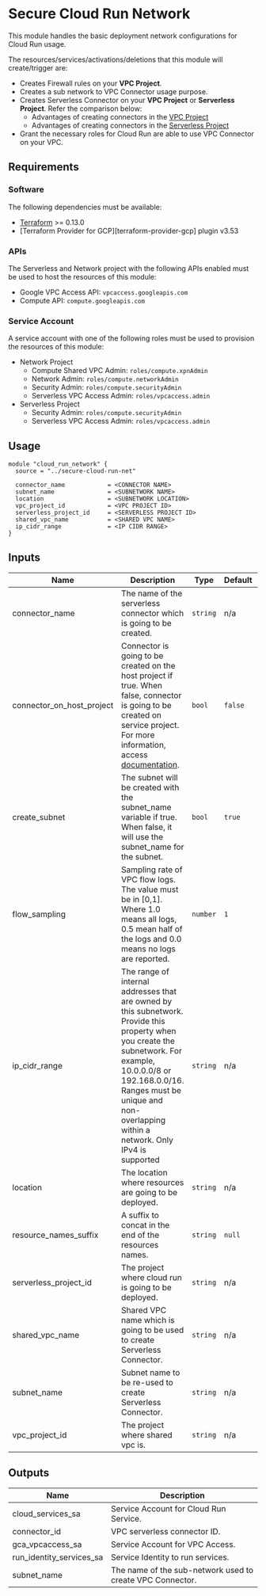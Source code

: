 # Secure Cloud Run Network

This module handles the basic deployment network configurations for Cloud Run usage.

The resources/services/activations/deletions that this module will create/trigger are:

* Creates Firewall rules on your **VPC Project**.
* Creates a sub network to VPC Connector usage purpose.
* Creates Serverless Connector on your **VPC Project** or **Serverless Project**. Refer the comparison below:
  * Advantages of creating connectors in the [VPC Project](https://cloud.google.com/run/docs/configuring/connecting-shared-vpc#host-project)
  * Advantages of creating connectors in the [Serverless Project](https://cloud.google.com/run/docs/configuring/connecting-shared-vpc#service-projects)
* Grant the necessary roles for Cloud Run are able to use VPC Connector on your VPC.

## Requirements

### Software

The following dependencies must be available:

* [Terraform](https://www.terraform.io/downloads.html) >= 0.13.0
* [Terraform Provider for GCP][terraform-provider-gcp] plugin v3.53

### APIs

The Serverless and Network project with the following APIs enabled must be used to host the
resources of this module:

* Google VPC Access API: `vpcaccess.googleapis.com`
* Compute API: `compute.googleapis.com`

### Service Account

A service account with one of the following roles must be used to provision
the resources of this module:

* Network Project
  * Compute Shared VPC Admin: `roles/compute.xpnAdmin`
  * Network Admin: `roles/compute.networkAdmin`
  * Security Admin: `roles/compute.securityAdmin`
  * Serverless VPC Access Admin: `roles/vpcaccess.admin`
* Serverless Project
  * Security Admin: `roles/compute.securityAdmin`
  * Serverless VPC Access Admin: `roles/vpcaccess.admin`

## Usage

```hcl
module "cloud_run_network" {
  source = "../secure-cloud-run-net"

  connector_name            = <CONNECTOR NAME>
  subnet_name               = <SUBNETWORK NAME>
  location                  = <SUBNETWORK LOCATION>
  vpc_project_id            = <VPC PROJECT ID>
  serverless_project_id     = <SERVERLESS PROJECT ID>
  shared_vpc_name           = <SHARED VPC NAME>
  ip_cidr_range             = <IP CIDR RANGE>
}
```

<!-- BEGINNING OF PRE-COMMIT-TERRAFORM DOCS HOOK -->
## Inputs

| Name | Description | Type | Default | Required |
|------|-------------|------|---------|:--------:|
| connector\_name | The name of the serverless connector which is going to be created. | `string` | n/a | yes |
| connector\_on\_host\_project | Connector is going to be created on the host project if true. When false, connector is going to be created on service project. For more information, access [documentation](https://cloud.google.com/run/docs/configuring/connecting-shared-vpc). | `bool` | `false` | no |
| create\_subnet | The subnet will be created with the subnet\_name variable if true. When false, it will use the subnet\_name for the subnet. | `bool` | `true` | no |
| flow\_sampling | Sampling rate of VPC flow logs. The value must be in [0,1]. Where 1.0 means all logs, 0.5 mean half of the logs and 0.0 means no logs are reported. | `number` | `1` | no |
| ip\_cidr\_range | The range of internal addresses that are owned by this subnetwork. Provide this property when you create the subnetwork. For example, 10.0.0.0/8 or 192.168.0.0/16. Ranges must be unique and non-overlapping within a network. Only IPv4 is supported | `string` | n/a | yes |
| location | The location where resources are going to be deployed. | `string` | n/a | yes |
| resource\_names\_suffix | A suffix to concat in the end of the resources names. | `string` | `null` | no |
| serverless\_project\_id | The project where cloud run is going to be deployed. | `string` | n/a | yes |
| shared\_vpc\_name | Shared VPC name which is going to be used to create Serverless Connector. | `string` | n/a | yes |
| subnet\_name | Subnet name to be re-used to create Serverless Connector. | `string` | n/a | yes |
| vpc\_project\_id | The project where shared vpc is. | `string` | n/a | yes |

## Outputs

| Name | Description |
|------|-------------|
| cloud\_services\_sa | Service Account for Cloud Run Service. |
| connector\_id | VPC serverless connector ID. |
| gca\_vpcaccess\_sa | Service Account for VPC Access. |
| run\_identity\_services\_sa | Service Identity to run services. |
| subnet\_name | The name of the sub-network used to create VPC Connector. |

<!-- END OF PRE-COMMIT-TERRAFORM DOCS HOOK -->
